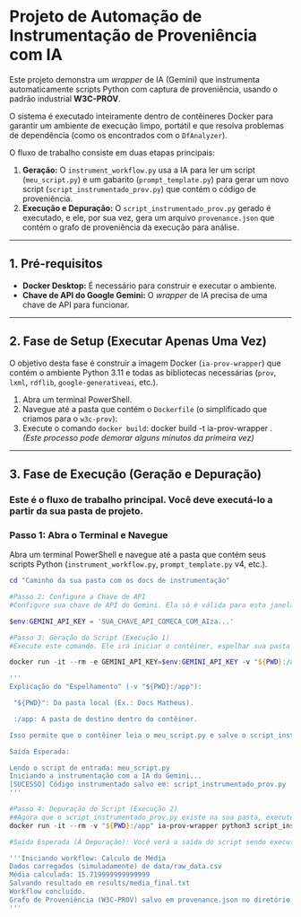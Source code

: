 # Projeto de Automação de Instrumentação de Proveniência com IA

Este projeto demonstra um *wrapper* de IA (Gemini) que instrumenta automaticamente scripts Python com captura de proveniência, usando o padrão industrial **W3C-PROV**.

O sistema é executado inteiramente dentro de contêineres Docker para garantir um ambiente de execução limpo, portátil e que resolva problemas de dependência (como os encontrados com o `DfAnalyzer`).

O fluxo de trabalho consiste em duas etapas principais:
1.  **Geração:** O `instrument_workflow.py` usa a IA para ler um script (`meu_script.py`) e um gabarito (`prompt_template.py`) para gerar um novo script (`script_instrumentado_prov.py`) que contém o código de proveniência.
2.  **Execução e Depuração:** O `script_instrumentado_prov.py` gerado é executado, e ele, por sua vez, gera um arquivo `provenance.json` que contém o grafo de proveniência da execução para análise.

---

## 1. Pré-requisitos

* **Docker Desktop:** É necessário para construir e executar o ambiente.
* **Chave de API do Google Gemini:** O *wrapper* de IA precisa de uma chave de API para funcionar.

---

## 2. Fase de Setup (Executar Apenas Uma Vez)

O objetivo desta fase é construir a imagem Docker (`ia-prov-wrapper`) que contém o ambiente Python 3.11 e todas as bibliotecas necessárias (`prov`, `lxml`, `rdflib`, `google-generativeai`, etc.).

1.  Abra um terminal PowerShell.
2.  Navegue até a pasta que contém o `Dockerfile` (o simplificado que criamos para o `w3c-prov`):
3.  Execute o comando `docker build`: docker build -t ia-prov-wrapper .
    *(Este processo pode demorar alguns minutos da primeira vez)*

---

## 3. Fase de Execução (Geração e Depuração)

### Este é o fluxo de trabalho principal. Você deve executá-lo a partir da sua pasta de projeto.

### Passo 1: Abra o Terminal e Navegue

Abra um terminal PowerShell e navegue até a pasta que contém seus scripts Python (`instrument_workflow.py`, `prompt_template.py` v4, etc.).

```powershell
cd "Caminho da sua pasta com os docs de instrumentação"

#Passo 2: Configure a Chave de API
#Configure sua chave de API do Gemini. Ela só é válida para esta janela do terminal.

$env:GEMINI_API_KEY = 'SUA_CHAVE_API_COMECA_COM_AIza...'

#Passo 3: Geração do Script (Execução 1)
#Execute este comando. Ele irá iniciar o contêiner, espelhar sua pasta local, e executar o instrument_workflow.py para gerar o script instrumentado.

docker run -it --rm -e GEMINI_API_KEY=$env:GEMINI_API_KEY -v "${PWD}:/app" ia-prov-wrapper python3 instrument_workflow.py meu_script.py script_instrumentado_prov.py

''' 
Explicação do "Espelhamento" (-v "${PWD}:/app"):

 "${PWD}": Da pasta local (Ex.: Docs Matheus).

 :/app: A pasta de destino dentro do contêiner.

Isso permite que o contêiner leia o meu_script.py e salve o script_instrumentado_prov.py de volta no diretório local.

Saída Esperada:

Lendo o script de entrada: meu_script.py
Iniciando a instrumentação com a IA do Gemini...
[SUCESSO] Código instrumentado salvo em: script_instrumentado_prov.py
'''

#Passo 4: Depuração do Script (Execução 2)
##Agora que o script_instrumentado_prov.py existe na sua pasta, execute este segundo comando para executá-lo dentro do contêiner.
docker run -it --rm -v "${PWD}:/app" ia-prov-wrapper python3 script_instrumentado_prov.py

#Saída Esperada (A Depuração): Você verá a saída do script sendo executado, provando que a instrumentação foi bem-sucedida, assim como a execução do exemplo de calculo da média abaixo:

'''Iniciando workflow: Calculo de Média
Dados carregados (simuladamente) de data/raw_data.csv
Média calculada: 15.719999999999999
Salvando resultado em results/media_final.txt
Workflow concluído.
Grafo de Proveniência (W3C-PROV) salvo em provenance.json no diretório com os arquivos do workflow de instrumentação.
'''